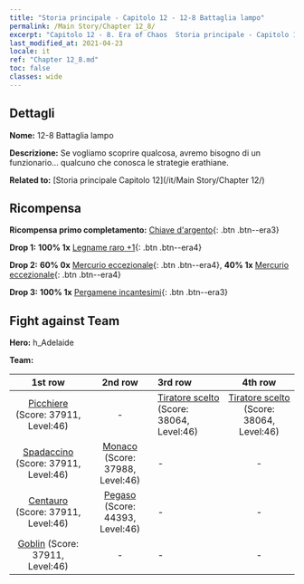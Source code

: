 ```yaml
---
title: "Storia principale - Capitolo 12 - 12-8 Battaglia lampo"
permalink: /Main Story/Chapter 12_8/
excerpt: "Capitolo 12 - 8. Era of Chaos  Storia principale - Capitolo 12_8. 12-8 Battaglia lampo"
last_modified_at: 2021-04-23
locale: it
ref: "Chapter 12_8.md"
toc: false
classes: wide
---
```


## Dettagli

 **Nome:** 12-8 Battaglia lampo

 **Descrizione:** Se vogliamo scoprire qualcosa, avremo bisogno di un funzionario... qualcuno che conosca le strategie erathiane.

 **Related to:** [Storia principale Capitolo 12](/it/Main Story/Chapter 12/)

## Ricompensa

 **Ricompensa primo completamento:** [Chiave d'argento](/ItemsIT/con_693/){: .btn .btn--era3}

 **Drop 1:** **100% 1x** [Legname raro +1](/ItemsIT/mat_41/){: .btn .btn--era4}

 **Drop 2:** **60% 0x** [Mercurio eccezionale](/ItemsIT/mat_35/){: .btn .btn--era4}, **40% 1x** [Mercurio eccezionale](/ItemsIT/mat_35/){: .btn .btn--era4}

 **Drop 3:** **100% 1x** [Pergamene incantesimi](/ItemsIT/con_694/){: .btn .btn--era3}


## Fight against Team
 **Hero:** h_Adelaide

 **Team:**


  | 1st row | 2nd row | 3rd row | 4th row |
  |:----:|:----:|:----|:----:|
  | [Picchiere](/it/units/Pikeman/) (Score: 37911, Level:46)  | - | [Tiratore scelto](/it/units/Marksman/) (Score: 38064, Level:46)  | [Tiratore scelto](/it/units/Marksman/) (Score: 38064, Level:46)  |
  | [Spadaccino](/it/units/Swordsman/) (Score: 37911, Level:46)  | [Monaco](/it/units/Monk/) (Score: 37988, Level:46)  | - | - |
  | [Centauro](/it/units/Centaur/) (Score: 37911, Level:46)  | [Pegaso](/it/units/Pegasus/) (Score: 44393, Level:46)  | - | - |
  | [Goblin](/it/units/Goblin/) (Score: 37911, Level:46)  | - | - | - |


